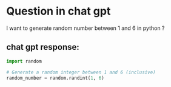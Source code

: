 # Question in chat gpt
I want to generate random number between 1 and 6 in python ?

## chat gpt response:

```python
import random

# Generate a random integer between 1 and 6 (inclusive)
random_number = random.randint(1, 6)

```
